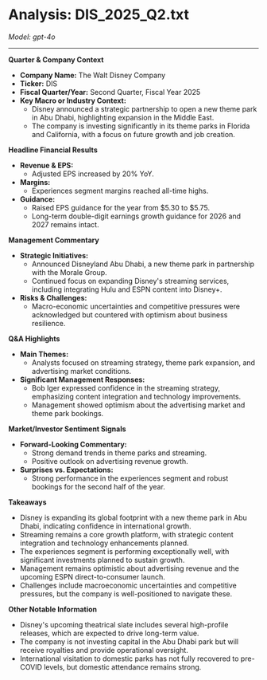 # Analysis: DIS_2025_Q2.txt

*Model: gpt-4o*

---

**Quarter & Company Context**

- **Company Name:** The Walt Disney Company
- **Ticker:** DIS
- **Fiscal Quarter/Year:** Second Quarter, Fiscal Year 2025
- **Key Macro or Industry Context:**
  - Disney announced a strategic partnership to open a new theme park in Abu Dhabi, highlighting expansion in the Middle East.
  - The company is investing significantly in its theme parks in Florida and California, with a focus on future growth and job creation.

**Headline Financial Results**

- **Revenue & EPS:**
  - Adjusted EPS increased by 20% YoY.
- **Margins:**
  - Experiences segment margins reached all-time highs.
- **Guidance:**
  - Raised EPS guidance for the year from $5.30 to $5.75.
  - Long-term double-digit earnings growth guidance for 2026 and 2027 remains intact.

**Management Commentary**

- **Strategic Initiatives:**
  - Announced Disneyland Abu Dhabi, a new theme park in partnership with the Morale Group.
  - Continued focus on expanding Disney's streaming services, including integrating Hulu and ESPN content into Disney+.
- **Risks & Challenges:**
  - Macro-economic uncertainties and competitive pressures were acknowledged but countered with optimism about business resilience.

**Q&A Highlights**

- **Main Themes:**
  - Analysts focused on streaming strategy, theme park expansion, and advertising market conditions.
- **Significant Management Responses:**
  - Bob Iger expressed confidence in the streaming strategy, emphasizing content integration and technology improvements.
  - Management showed optimism about the advertising market and theme park bookings.

**Market/Investor Sentiment Signals**

- **Forward-Looking Commentary:**
  - Strong demand trends in theme parks and streaming.
  - Positive outlook on advertising revenue growth.
- **Surprises vs. Expectations:**
  - Strong performance in the experiences segment and robust bookings for the second half of the year.

**Takeaways**

- Disney is expanding its global footprint with a new theme park in Abu Dhabi, indicating confidence in international growth.
- Streaming remains a core growth platform, with strategic content integration and technology enhancements planned.
- The experiences segment is performing exceptionally well, with significant investments planned to sustain growth.
- Management remains optimistic about advertising revenue and the upcoming ESPN direct-to-consumer launch.
- Challenges include macroeconomic uncertainties and competitive pressures, but the company is well-positioned to navigate these.

**Other Notable Information**

- Disney's upcoming theatrical slate includes several high-profile releases, which are expected to drive long-term value.
- The company is not investing capital in the Abu Dhabi park but will receive royalties and provide operational oversight.
- International visitation to domestic parks has not fully recovered to pre-COVID levels, but domestic attendance remains strong.